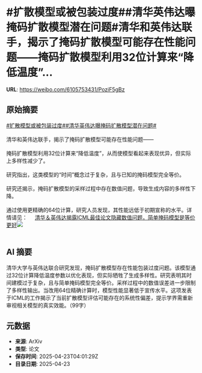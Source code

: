 # #扩散模型或被包装过度##清华英伟达曝掩码扩散模型潜在问题#清华和英伟达联手，揭示了掩码扩散模型可能存在性能问题——掩码扩散模型利用32位计算来“降低温度”...

**URL**: https://weibo.com/6105753431/PoziF5gBz

## 原始摘要

<a href="https://m.weibo.cn/search?containerid=231522type%3D1%26t%3D10%26q%3D%23%E6%89%A9%E6%95%A3%E6%A8%A1%E5%9E%8B%E6%88%96%E8%A2%AB%E5%8C%85%E8%A3%85%E8%BF%87%E5%BA%A6%23&amp;extparam=%23%E6%89%A9%E6%95%A3%E6%A8%A1%E5%9E%8B%E6%88%96%E8%A2%AB%E5%8C%85%E8%A3%85%E8%BF%87%E5%BA%A6%23" data-hide=""><span class="surl-text">#扩散模型或被包装过度#</span></a><a href="https://m.weibo.cn/search?containerid=231522type%3D1%26t%3D10%26q%3D%23%E6%B8%85%E5%8D%8E%E8%8B%B1%E4%BC%9F%E8%BE%BE%E6%9B%9D%E6%8E%A9%E7%A0%81%E6%89%A9%E6%95%A3%E6%A8%A1%E5%9E%8B%E6%BD%9C%E5%9C%A8%E9%97%AE%E9%A2%98%23&amp;extparam=%23%E6%B8%85%E5%8D%8E%E8%8B%B1%E4%BC%9F%E8%BE%BE%E6%9B%9D%E6%8E%A9%E7%A0%81%E6%89%A9%E6%95%A3%E6%A8%A1%E5%9E%8B%E6%BD%9C%E5%9C%A8%E9%97%AE%E9%A2%98%23" data-hide=""><span class="surl-text">#清华英伟达曝掩码扩散模型潜在问题#</span></a><br><br>清华和英伟达联手，揭示了掩码扩散模型可能存在性能问题——<br><br>掩码扩散模型利用32位计算来“降低温度”，从而使模型看起来表现优异，但实际上多样性减少了。<br><br>研究指出，这类模型的“时间”概念过于复杂，且与已知的掩码模型完全等价。<br><br>研究还揭示，掩码扩散模型的采样过程中存在数值问题，导致生成内容的多样性下降。<br><br>通过使用更精确的64位计算，研究人员发现，其性能远低于初期宣称的水平。详情请见： <a href="https://weibo.com/ttarticle/p/show?id=2309405158555694268451" data-hide=""><span class="url-icon"><img style="width: 1rem;height: 1rem" src="https://h5.sinaimg.cn/upload/2015/09/25/3/timeline_card_small_article_default.png" referrerpolicy="no-referrer"></span><span class="surl-text">清华＆英伟达揭露ICML最佳论文隐藏数值问题，简单掩码模型是等价更好</span></a><img style="" src="https://tvax2.sinaimg.cn/large/006Fd7o3gy1i0qiubvulej30d607fjrr.jpg" referrerpolicy="no-referrer"><br><br>

## AI 摘要

清华大学与英伟达联合研究发现，掩码扩散模型存在性能包装过度问题。该模型通过32位计算降低温度参数以优化表现，但实际牺牲了生成多样性。研究表明其时间建模过于复杂，且与简单掩码模型完全等价。采样过程中的数值误差进一步限制了多样性输出。当改用64位精确计算时，模型性能显著低于宣传水平。这项发表于ICML的工作揭示了当前扩散模型评估可能存在的系统性偏差，提示学界需重新审视相关模型的真实效能。（99字）

## 元数据

- **来源**: ArXiv
- **类型**: 论文
- **保存时间**: 2025-04-23T04:01:29Z
- **目录日期**: 2025-04-23
